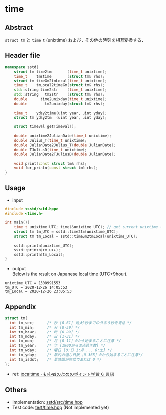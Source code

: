 # time
## Abstract
```struct tm``` と ```time_t``` (unixtime) および，その他の時刻を相互変換する．

## Header file
```c++
namespace sstd{
    struct tm time2tm       (time_t unixtime);
    time_t    tm2time       (struct tm& rhs);
    struct tm timeGm2tmLocal(time_t unixtime);
    time_t    tmLocal2timeGm(struct tm& rhs);
    std::string time2str    (time_t unixtime);
    std::string   tm2str    (struct tm& rhs);
    double      time2unixday(time_t unixtime);
    double        tm2unixday(struct tm& rhs);
    
    time_t    yday2time(uint year, uint yday);
    struct tm yday2tm  (uint year, uint yday);
    
    struct timeval getTimeval();
    
    double unixtime2JulianDate(time_t unixtime);
    double Julius_T(time_t unixtime);
    double JulianDate2Julius_T(double JulianDate);
    double TJuliusD(time_t unixtime);
    double JulianDate2TJuliusD(double JulianDate);
    
    void print(const struct tm& rhs);
    void for_printn(const struct tm& rhs);
}
```

## Usage
- input
```cpp
#include <sstd/sstd.hpp>
#include <time.h>

int main(){
    time_t unixtime_UTC; time(&unixtime_UTC); // get current unixtime (UTC)
    struct tm tm_UTC = sstd::time2tm(unixtime_UTC);
    struct tm tm_Local = sstd::timeGm2tmLocal(unixtime_UTC);
    
    sstd::printn(unixtime_UTC);
    sstd::printn(tm_UTC);
    sstd::printn(tm_Local);
}
```
- output  
Below is the result on Japanese local time (UTC+9hour).
```
unixtime_UTC = 1608991553
tm_UTC = 2020-12-26 14:05:53
tm_Local = 2020-12-26 23:05:53
```

## Appendix
```c++
struct tm{
  int tm_sec;      /* 秒 [0-61] 最大2秒までのうるう秒を考慮 */
  int tm_min;      /* 分 [0-59] */
  int tm_hour;     /* 時 [0-23] */
  int tm_mday;     /* 日 [1-31] */
  int tm_mon;      /* 月 [0-11] 0から始まることに注意 */
  int tm_year;     /* 年 [1900からの経過年数] */
  int tm_wday;     /* 曜日 [0:日 1:月 ... 6:土] */
  int tm_yday;     /* 年内の通し日数 [0-365] 0から始まることに注意*/
  int tm_isdst;    /* 夏時間が無効であれば 0 */
};
```

- ref: [localtime - 初心者のためのポイント学習 C 言語](http://www9.plala.or.jp/sgwr-t/lib/localtime.html)

## Others
- Implementation: [sstd/src/time.hpp](https://github.com/admiswalker/SubStandardLibrary-SSTD-/blob/master/sstd/src/time.hpp)
- Test code: [test/time.hpp](https://github.com/admiswalker/SubStandardLibrary-SSTD-/blob/master/test/time.hpp) (Not implemented yet)

